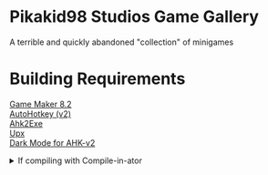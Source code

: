 # Pikakid98 Studios Game Gallery
 A terrible and quickly abandoned "collection" of minigames

# Building Requirements

[Game Maker 8.2](https://discord.gg/CMZKMS4NHM)
\
[AutoHotkey (v2)](https://github.com/AutoHotkey/AutoHotkey)
\
[Ahk2Exe](https://github.com/AutoHotkey/Ahk2Exe)
\
[Upx](https://github.com/upx/upx)
\
[Dark Mode for AHK-v2](https://github.com/pikakid98/Dark-Mode-For-AHK-v2)

<details>
<summary>If compiling with Compile-in-ator</summary>

###### Use the following environment variables or you WILL encounter errors
`%GM82%` GameMaker 8.2
`%AHK%` AutoHotkey v2

</details>
